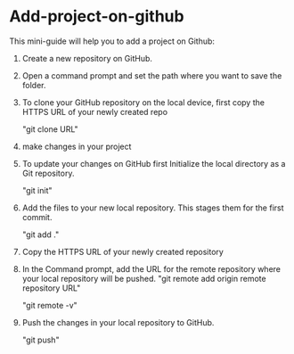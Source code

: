 # Add-project-on-github
This mini-guide will help you to add a project on Github:

1. Create a new repository on GitHub.
2. Open a command prompt and set the path where you want to save the folder.
3. To clone your GitHub repository on the local device, first copy the HTTPS URL of your newly created repo
  
      "git clone URL"
4. make changes in your project 
5. To update your changes on GitHub first Initialize the local directory as a Git repository.
  
      "git init"
6. Add the files to your new local repository. This stages them for the first commit.
  
      "git add ."
7. Copy the HTTPS URL of your newly created repository
8. In the Command prompt, add the URL for the remote repository where your local repository will be pushed.
      "git remote add origin remote repository URL"

      "git remote -v"
9. Push the changes in your local repository to GitHub.
    
      "git push"
